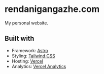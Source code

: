 # rendanigangazhe.com

My personal website.

## Built with

- Framework: [Astro](https://astro.build/)
- Styling: [Tailwind CSS](https://tailwindcss.com/)
- Hosting: [Vercel](https://vercel.com/)
- Analytics: [Vercel Analytics](https://vercel.com/analytics/)
